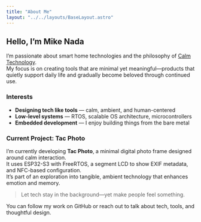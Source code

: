 ```yaml
---
title: "About Me"
layout: "../../layouts/BaseLayout.astro"
---
```


## Hello, I’m Mike Nada

I’m passionate about smart home technologies and the philosophy of [Calm Technology](https://calmtech.com/).  
My focus is on creating tools that are minimal yet meaningful—products that quietly support daily life and gradually become beloved through continued use.

### Interests

- **Designing tech like tools** — calm, ambient, and human-centered
- **Low-level systems** — RTOS, scalable OS architecture, microcontrollers
- **Embedded development** — I enjoy building things from the bare metal

### Current Project: Tac Photo

I’m currently developing **Tac Photo**, a minimal digital photo frame designed around calm interaction.  
It uses ESP32-S3 with FreeRTOS, a segment LCD to show EXIF metadata, and NFC-based configuration.  
It’s part of an exploration into tangible, ambient technology that enhances emotion and memory.

> Let tech stay in the background—yet make people feel something.

You can follow my work on GitHub or reach out to talk about tech, tools, and thoughtful design.

